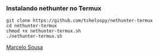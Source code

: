 ### Instalando nethunter no Termux
```
git clone https://github.com/tchelospy/nethunter-termux
cd nethunter-termux
chmod +x nethunter-termux.sh
./nethunter-termux.sh

```
<div class="LI-profile-badge"  data-version="v1" data-size="medium" data-locale="pt_BR" data-type="vertical" data-theme="dark" data-vanity="tchelosousa"><a class="LI-simple-link" href='https://br.linkedin.com/in/tchelosousa?trk=profile-badge'>Marcelo Sousa</a></div>
